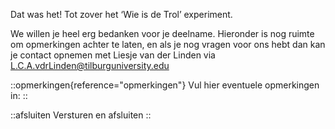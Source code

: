 Dat was het! Tot zover het ‘Wie is de Trol’ experiment.

We willen je heel erg bedanken voor je deelname. Hieronder is nog ruimte om opmerkingen achter te
laten, en als je nog vragen voor ons hebt dan kan je contact opnemen met Liesje van der Linden via
[L.C.A.vdrLinden@tilburguniversity.edu](mailto:L.C.A.vdrLinden@tilburguniversity.edu)

::opmerkingen{reference="opmerkingen"}
Vul hier eventuele opmerkingen in:
::

::afsluiten
Versturen en afsluiten
::